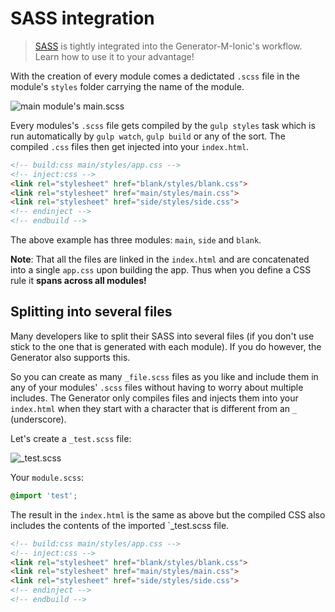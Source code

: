 # SASS integration
> [SASS](http://sass-lang.com/) is tightly integrated into the Generator-M-Ionic's workflow. Learn how to use it to your advantage!

With the creation of every module comes a dedictated `.scss` file in the module's `styles` folder carrying the name of the module.

![main module's main.scss](https://cloud.githubusercontent.com/assets/1370779/9638373/b7e4dafe-51a6-11e5-9968-abe71d10c1eb.png)

Every modules's `.scss` file gets compiled by the `gulp styles` task which is run automatically by `gulp watch`, `gulp build` or any of the sort. The compiled `.css` files then get injected into your `index.html`.

```html
<!-- build:css main/styles/app.css -->
<!-- inject:css -->
<link rel="stylesheet" href="blank/styles/blank.css">
<link rel="stylesheet" href="main/styles/main.css">
<link rel="stylesheet" href="side/styles/side.css">
<!-- endinject -->
<!-- endbuild -->
```
The above example has three modules: `main`, `side` and `blank`.

**Note**: That all the files are linked in the `index.html` and are concatenated into a single `app.css` upon building the app. Thus when you define a CSS rule it **spans across all modules!**

## Splitting into several files
Many developers like to split their SASS into several files (if you don't use stick to the one that is generated with each module). If you do however, the Generator also supports this.

So you can create as many `_file.scss` files as you like and include them in any of your modules' `.scss` files without having to worry about multiple includes. The Generator only compiles files and injects them into your `index.html` when they start with a character that is different from an `_` (underscore).

Let's create a `_test.scss` file:

![_test.scss](https://cloud.githubusercontent.com/assets/1370779/9638695/5f6e9e44-51a8-11e5-92ec-93f1bb0c19e3.png)

Your `module.scss`:
```scss
@import 'test';
```

The result in the `index.html` is the same as above but the compiled CSS also includes the contents of the imported `_test.scss file.
```html
<!-- build:css main/styles/app.css -->
<!-- inject:css -->
<link rel="stylesheet" href="blank/styles/blank.css">
<link rel="stylesheet" href="main/styles/main.css">
<link rel="stylesheet" href="side/styles/side.css">
<!-- endinject -->
<!-- endbuild -->
```
